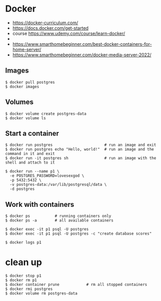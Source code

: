 # Docker
* https://docker-curriculum.com/
* https://docs.docker.com/get-started
* course https://www.udemy.com/course/learn-docker/
* 
* https://www.smarthomebeginner.com/best-docker-containers-for-home-server/
* https://www.smarthomebeginner.com/docker-media-server-2022/

## Images
    $ docker pull postgres
    $ docker images

## Volumes
    $ docker volume create postgres-data
    $ docker volume ls

## Start a container
    $ docker run postgres                       # run an image and exit
    $ docker run postgres echo "Hello, world!"  # run an image and the command in it and exit
    $ docker run -it postgres sh                # run an image with the shell and attach to it

    $ docker run --name p1 \
      -e POSTGRES_PASSWORD=lovesexgod \
      -p 5432:5432 \
      -v postgres-data:/var/lib/postgresql/data \
      -d postgres

## Work with containers
    $ docker ps           # running containers only
    $ docker ps -a        # all available containers
        
    $ docker exec -it p1 psql -U postgres
    $ docker exec -it p1 psql -U postgres -c "create database scores"

    $ docker logs p1



# clean up
    $ docker stop p1
    $ docker rm p1
    $ docker container prune            # rm all stopped containers
    $ docker rmi postgres
    $ docker volume rm postgres-data
